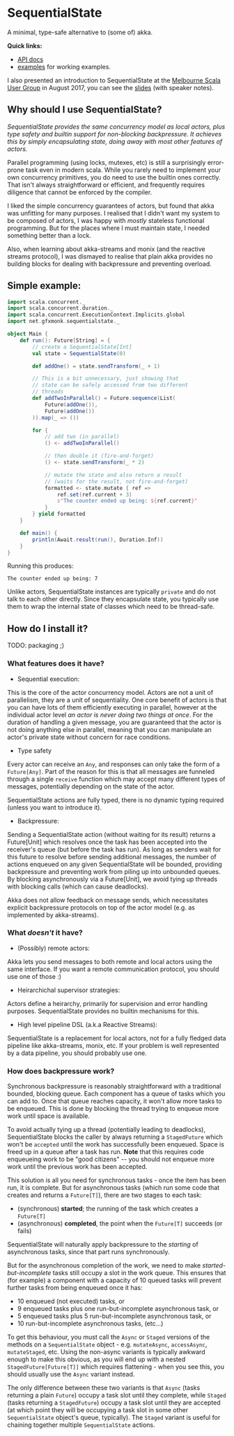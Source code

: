 # SequentialState

A minimal, type-safe alternative to (some of) akka.

**Quick links:**

 - [API docs](https://timbertson.github.io/sequentialstate/api/net/gfxmonk/sequentialstate/)
 - [examples](./examples/src/main/scala/net/gfxmonk/sequentialstate/examples) for working examples.

I also presented an introduction to SequentialState at the [Melbourne Scala User Group](https://www.meetup.com/en-AU/Melbourne-Scala-User-Group/) in August 2017, you can see the [slides](https://timbertson.github.io/sequentialstate/talk/) (with speaker notes).

## Why should I use SequentialState?

_SequentialState provides the same concurrency model as local actors, plus type safety and builtin support for non-blocking backpressure. It achieves this by simply encapsulating state, doing away with most other features of actors._

Parallel programming (using locks, mutexes, etc) is still a surprisingly error-prone task even in modern scala. While you rarely need to implement your own concurrency primitives, you do need to use the builtin ones correctly. That isn't always straightforward or efficient, and frequently requires diligence that cannot be enforced by the compiler.

I liked the simple concurrency guarantees of actors, but found that akka was unfitting for many purposes. I realised that I didn't want my system to be composed of actors, I was happy with _mostly_ stateless functional programming. But for the places where I must maintain state, I needed something better than a lock.

Also, when learning about akka-streams and monix (and the reactive streams protocol), I was dismayed to realise that plain akka provides no building blocks for dealing with backpressure and preventing overload.


## Simple example:

```scala
import scala.concurrent._
import scala.concurrent.duration._
import scala.concurrent.ExecutionContext.Implicits.global
import net.gfxmonk.sequentialstate._

object Main {
	def run(): Future[String] = {
		// create a SequentialState[Int]
		val state = SequentialState(0)

		def addOne() = state.sendTransform(_ + 1)

		// This is a bit unnecessary, just showing that
		// state can be safely accessed from two different
		// threads
		def addTwoInParallel() = Future.sequence(List(
			Future(addOne()),
			Future(addOne())
		)).map(_ => ())

		for {
			// add two (in parallel)
			() <- addTwoInParallel()

			// then double it (fire-and-forget)
			() <- state.sendTransform(_ * 2)

			// mutate the state and also return a result
			// (waits for the result, not fire-and-forget)
			formatted <- state.mutate { ref =>
				ref.set(ref.current + 3)
				s"The counter ended up being: ${ref.current}"
			}
		} yield formatted
	}

	def main() {
		println(Await.result(run(), Duration.Inf))
	}
}
```

Running this produces:

```
The counter ended up being: 7
```

Unlike actors, SequentialState instances are typically `private` and do not talk to each other directly. Since they encapsulate state, you typically use them to wrap the internal state of classes which need to be thread-safe.

## How do I install it?

TODO: packaging ;)

### What features does it have?

- Sequential execution:

This is the core of the actor concurrency model. Actors are not a unit of parallelism, they are a unit of sequentiality. One core benefit of actors is that you can have lots of them efficiently executing in parallel, however at the individual actor level _an actor is never doing two things at once_. For the duration of handling a given message, you are guaranteed that the actor is not doing anything else in parallel, meaning that you can manipulate an actor's private state without concern for race conditions.

 - Type safety

Every actor can receive an `Any`, and responses can only take the form of a `Future[Any]`. Part of the reason for this is that all messages are funneled through a single `receive` function which may accept many different types of messages, potentially depending on the state of the actor.

SequentialState actions are fully typed, there is no dynamic typing required (unless you want to introduce it).

- Backpressure:

Sending a SequentialState action (without waiting for its result) returns a Future[Unit] which resolves once the task has been accepted into the receiver's queue (but before the task has run). As long as senders wait for this future to resolve before sending additional messages, the number of actions enqueued on any given SequentialState will be bounded, providing backpressure and preventing work from piling up into unbounded queues. By blocking asynchronously via a Future[Unit], we avoid tying up threads with blocking calls (which can cause deadlocks).

Akka does not allow feedback on message sends, which necessitates explicit backpressure protocols on top of the actor model (e.g. as implemented by akka-streams).

### What _doesn't_ it have?

- (Possibly) remote actors:

Akka lets you send messages to both remote and local actors using the same interface. If you want a remote communication protocol, you should use one of those :)

- Heirarchichal supervisor strategies:

Actors define a heirarchy, primarily for supervision and error handling purposes. SequentialState provides no builtin mechanisms for this.

- High level pipeline DSL (a.k.a Reactive Streams):

SequentialState is a replacement for local actors, not for a fully fledged data pipeline like akka-streams, monix, etc. If your problem is well represented by a data pipeline, you should probably use one.

### How does backpressure work?

Synchronous backpressure is reasonably straightforward with a traditional bounded, blocking queue. Each component has a queue of tasks which you can add to. Once that queue reaches capacity, it won't allow more tasks to be enqueued. This is done by blocking the thread trying to enqueue more work until space is available.

To avoid actually tying up a thread (potentially leading to deadlocks), SequentialState blocks the caller by always returning a `StagedFuture` which won't be `accepted` until the work has successfully been enqueued. Space is freed up in a queue after a task has run. **Note** that this requires code enqueueing work to be "good citizens" -- you should not enqueue more work until the previous work has been accepted.

This solution is all you need for synchronous tasks - once the item has been run, it is complete. But for asynchronous tasks (which run some code that creates and returns a `Future[T]`), there are two stages to each task:

 - (synchronous) **started**; the running of the task which creates a `Future[T]`
 - (asynchronous) **completed**, the point when the `Future[T]` succeeds (or fails)

SequentialState will naturally apply backpressure to the _starting_ of asynchronous tasks, since that part runs synchronously.

But for the asynchronous completion of the work, we need to make _started-but-incomplete_ tasks still occupy a slot in the work queue. This ensures that (for example) a component with a capacity of 10 queued tasks will prevent further tasks from being enqueued once it has:

 - 10 enqueued (not executed) tasks, or
 - 9 enqueued tasks plus one run-but-incomplete asynchronous task, or
 - 5 enqueued tasks plus 5 run-but-incomplete asynchronous task, or
 - 10 run-but-incomplete asynchronous tasks, (etc...)

To get this behaviour, you must call the `Async` or `Staged` versions of the methods on a `SequentialState` object - e.g. `mutateAsync`, `accessAsync`, `mutateStaged`, etc. Using the non-async variants is typically awkward enough to make this obvious, as you will end up with a nested `StagedFuture[Future[T]]` which requires flattening - when you see this, you should usually use the `Async` variant instead.

The only difference between these two variants is that `Async` (tasks returning a plain `Future`) occupy a task slot until they complete, while `Staged` (tasks returning a `StagedFuture`) occupy a task slot until they are accepted (at which point they will be occupying a task slot in some other `SequentialState` object's queue, typically). The `Staged` variant is useful for chaining together multiple `SequentialState` actions.
